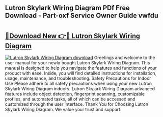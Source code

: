 ## Lutron Skylark Wiring Diagram PDf Free Download - Part-oxf Service Owner Guide vwfdu

# <h2><a href="http://dfs5pck.blite.top/?on=Lutron+Skylark+Wiring+Diagram">🔗Download New 👉🔴 Lutron Skylark Wiring Diagram</a></h2>

[![Lutron Skylark Wiring Diagram download](https://i.imgur.com/lujVjoI.png)](http://dfs5pck.blite.top/?on=Lutron+Skylark+Wiring+Diagram)
Greetings and welcome to the user manual for your newly bought Lutron Skylark Wiring Diagram. This manual is designed to help you navigate the features and functions of your product with ease. Inside, you will find detailed instructions for installation, usage, maintenance, and troubleshooting. Safety Precautions for Indoor Use Please adhere to all safety precautions when using your new Lutron Skylark Wiring Diagram indoors. Lutron Skylark Wiring Diagram advanced features include object detection, fingerprint scanning, customizable profiles, and automated tasks, all of which can be accessed and customized through the user interface. Thank You for Choosing Lutron Skylark Wiring Diagram. We value your trust and support.
